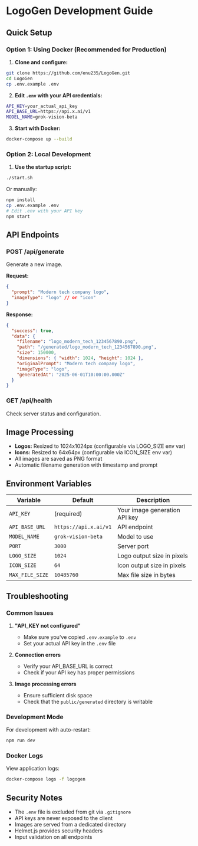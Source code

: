 # LogoGen Development Guide

## Quick Setup

### Option 1: Using Docker (Recommended for Production)

1. **Clone and configure:**
```bash
git clone https://github.com/enu235/LogoGen.git 
cd LogoGen
cp .env.example .env
```

2. **Edit `.env` with your API credentials:**
```bash
API_KEY=your_actual_api_key
API_BASE_URL=https://api.x.ai/v1
MODEL_NAME=grok-vision-beta
```

3. **Start with Docker:**
```bash
docker-compose up --build
```

### Option 2: Local Development

1. **Use the startup script:**
```bash
./start.sh
```

Or manually:

```bash
npm install
cp .env.example .env
# Edit .env with your API key
npm start
```

## API Endpoints

### POST /api/generate
Generate a new image.

**Request:**
```json
{
  "prompt": "Modern tech company logo",
  "imageType": "logo" // or "icon"
}
```

**Response:**
```json
{
  "success": true,
  "data": {
    "filename": "logo_modern_tech_1234567890.png",
    "path": "/generated/logo_modern_tech_1234567890.png",
    "size": 150000,
    "dimensions": { "width": 1024, "height": 1024 },
    "originalPrompt": "Modern tech company logo",
    "imageType": "logo",
    "generatedAt": "2025-06-01T10:00:00.000Z"
  }
}
```

### GET /api/health
Check server status and configuration.

## Image Processing

- **Logos:** Resized to 1024x1024px (configurable via LOGO_SIZE env var)
- **Icons:** Resized to 64x64px (configurable via ICON_SIZE env var)
- All images are saved as PNG format
- Automatic filename generation with timestamp and prompt

## Environment Variables

| Variable | Default | Description |
|----------|---------|-------------|
| `API_KEY` | (required) | Your image generation API key |
| `API_BASE_URL` | `https://api.x.ai/v1` | API endpoint |
| `MODEL_NAME` | `grok-vision-beta` | Model to use |
| `PORT` | `3000` | Server port |
| `LOGO_SIZE` | `1024` | Logo output size in pixels |
| `ICON_SIZE` | `64` | Icon output size in pixels |
| `MAX_FILE_SIZE` | `10485760` | Max file size in bytes |

## Troubleshooting

### Common Issues

1. **"API_KEY not configured"**
   - Make sure you've copied `.env.example` to `.env`
   - Set your actual API key in the `.env` file

2. **Connection errors**
   - Verify your API_BASE_URL is correct
   - Check if your API key has proper permissions

3. **Image processing errors**
   - Ensure sufficient disk space
   - Check that the `public/generated` directory is writable

### Development Mode

For development with auto-restart:
```bash
npm run dev
```

### Docker Logs

View application logs:
```bash
docker-compose logs -f logogen
```

## Security Notes

- The `.env` file is excluded from git via `.gitignore`
- API keys are never exposed to the client
- Images are served from a dedicated directory
- Helmet.js provides security headers
- Input validation on all endpoints
